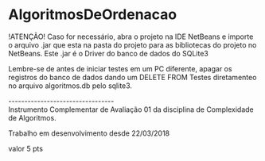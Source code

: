 # AlgoritmosDeOrdenacao

!ATENÇÃO! Caso for necessário, abra o projeto na IDE NetBeans e importe o arquivo .jar que esta na pasta do projeto para as bibliotecas do projeto no NetBeans.  Este .jar é o Driver do banco de dados do SQLite3

Lembre-se de antes de iniciar testes em um PC diferente, apagar os registros do banco de dados dando um DELETE FROM Testes diretamenteo no arquivo algoritmos.db pelo sqlite3.

---------------------------------<br>
Instrumento Complementar de Avaliação 01 da disciplina de Complexidade de Algoritmos.

Trabalho em desenvolvimento desde 22/03/2018

valor 5 pts
